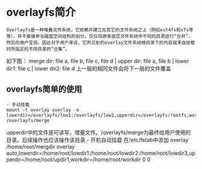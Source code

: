 # overlayfs简介
    Overlayfs是一种堆叠文件系统，它依赖并建立在其它的文件系统之上（例如ext4fs和xfs等等），并不直接参与磁盘空间结构的划分，仅仅将原来底层文件系统中不同的目录进行“合并”，然后向用户呈现。因此对于用户来说，它所见到的overlay文件系统根目录下的内容就来自挂载时所指定的不同目录的“合集”。
如下图：
merge dir: file a, file b, file c, file d
    |
upper dir: file a, file b
    |
lower dir1: file c
    |
lower dir2: file d
上一层的相同文件会将下一层的文件覆盖

## overlayfs简单的使用
    - 手动挂载 
    mount -t overlay overlay -o lowerdir=/overlayfs/low1:/overlayfs/low2,upperdir=/overlayfs/rootfs,workdir=/overlayfs/work /overlayfs/merge
upperdir中的文件是可读写，增量文件。/overlayfs/merge为最终给用户使用的目录。后续操作也应该操作该目录
    - 开机自动挂载
    在/etc/fstab中添加
    overlay /home/root/mergdir overlay auto,lowerdir=/home/root/lowdir1:/home/root/lowdir2:/home/root/lowdir3,upperdir=/home/root/updir1,workdir=/home/root/workdir 0 0

